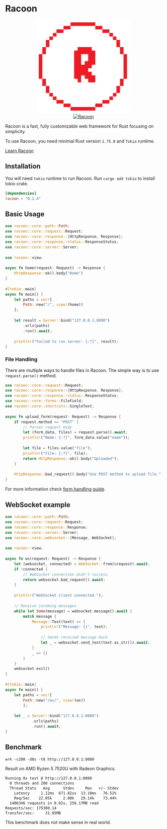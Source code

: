 # Racoon

<p align="center" style="text-align: center;">
    <img src="logo.png" width="300">
    <br>
    <a href="https://github.com/racoonframework/racoon/actions/workflows/build.yml">
        <img src="https://github.com/racoonframework/racoon/actions/workflows/build.yml/badge.svg" alt="Racoon">
    </a>
</p>


Racoon is a fast, fully customizable web framework for Rust focusing on simplicity.

To use Racoon, you need minimal Rust version `1.75.0` and `Tokio` runtime.


[Learn Racoon](https://racoonframework.github.io)

## Installation

You will need `tokio` runtime to run Racoon. Run `cargo add tokio` to install tokio crate.

```toml
[dependencies]
racoon = "0.1.4"
```

## Basic Usage

```rust
use racoon::core::path::Path;
use racoon::core::request::Request;
use racoon::core::response::{HttpResponse, Response};
use racoon::core::response::status::ResponseStatus;
use racoon::core::server::Server;

use racoon::view;

async fn home(request: Request) -> Response {
    HttpResponse::ok().body("Home")
}

#[tokio::main]
async fn main() {
    let paths = vec![
        Path::new("/", view!(home))
    ];

    let result = Server::bind("127.0.0.1:8080")
        .urls(paths)
        .run().await;

    println!("Failed to run server: {:?}", result);
}
```

### File Handling

There are multiple ways to handle files in Racoon. The simple way is to use `request.parse()` method.

```rust
use racoon::core::request::Request;
use racoon::core::response::{HttpResponse, Response};
use racoon::core::response::status::ResponseStatus;
use racoon::core::forms::FileField;
use racoon::core::shortcuts::SingleText;

async fn upload_form(request: Request) -> Response {
    if request.method == "POST" {
        // Parses request body
        let (form_data, files) = request.parse().await;
        println!("Name: {:?}", form_data.value("name"));

        let file = files.value("file");
        println!("File: {:?}", file);
        return HttpResponse::ok().body("Uploaded");
    }

    HttpResponse::bad_request().body("Use POST method to upload file.")
}
```

For more information check [form handling guide](https://racoonframework.github.io/reading-form-data/).

## WebSocket example

```rust
use racoon::core::path::Path;
use racoon::core::request::Request;
use racoon::core::response::Response;
use racoon::core::server::Server;
use racoon::core::websocket::{Message, WebSocket};

use racoon::view;

async fn ws(request: Request) -> Response {
    let (websocket, connected) = WebSocket::from(&request).await;
    if !connected {
        // WebSocket connection didn't success
        return websocket.bad_request().await;
    }

    println!("WebSocket client connected.");

    // Receive incoming messages
    while let Some(message) = websocket.message().await {
        match message {
            Message::Text(text) => {
                println!("Message: {}", text);

                // Sends received message back
                let _ = websocket.send_text(text.as_str()).await;
            }
            _ => {}
        }
    }
    websocket.exit()
}

#[tokio::main]
async fn main() {
    let paths = vec![
        Path::new("/ws/", view!(ws))
        ];

    let _ = Server::bind("127.0.0.1:8080")
            .urls(paths)
            .run().await;
}
```


## Benchmark

```shell
wrk -c200 -d8s -t8 http://127.0.0.1:8080
```

Result on AMD Ryzen 5 7520U with Radeon Graphics.

```text
Running 8s test @ http://127.0.0.1:8080
  8 threads and 200 connections
  Thread Stats   Avg      Stdev     Max   +/- Stdev
    Latency     1.12ms  671.82us  13.10ms   76.52%
    Req/Sec    22.05k     2.80k   29.14k    73.44%
  1406346 requests in 8.02s, 256.17MB read
Requests/sec: 175380.14
Transfer/sec:     31.95MB
```

This benchmark does not make sense in real world.

